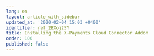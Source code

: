 ```yaml
---
lang: en
layout: article_with_sidebar
updated_at: '2020-02-04 15:03 +0400'
identifier: ref_2BXoj25Y
title: Installing the X-Payments Cloud Connector Addon
order: 100
published: false
---
```

